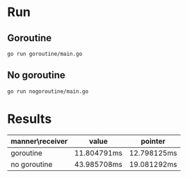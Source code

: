 # Run

## Goroutine

```
go run goroutine/main.go
```

## No goroutine

```
go run nogoroutine/main.go
```

# Results

| manner\receiver | value       | pointer     |
| --------------- | ----------- | ----------- |
| goroutine       | 11.804791ms | 12.798125ms |
| no goroutine    | 43.985708ms | 19.081292ms |
